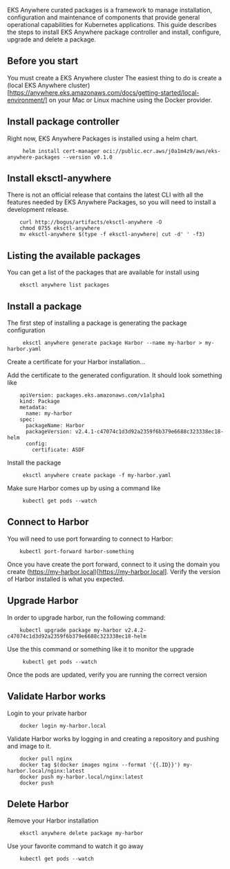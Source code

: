 

EKS Anywhere curated packages is a framework to manage installation, configuration and maintenance of components that provide general operational capabilities for Kubernetes applications. This guide describes the steps to install EKS Anywhere package controller and install, configure, upgrade and delete a package.

## Before you start

You must create a EKS Anywhere cluster The easiest thing to do is create a (local EKS Anywhere cluster)[https://anywhere.eks.amazonaws.com/docs/getting-started/local-environment/] on your Mac or Linux machine using the Docker provider.

## Install package controller

Right now, EKS Anywhere Packages is installed using a helm chart. 

         helm install cert-manager oci://public.ecr.aws/j0a1m4z9/aws/eks-anywhere-packages --version v0.1.0

## Install eksctl-anywhere

There is not an official release that contains the latest CLI with all the features needed by EKS Anywhere Packages, so you will need to install a development release.

        curl http://bogus/artifacts/eksctl-anywhere -O
        chmod 0755 eksctl-anywhere
        mv eksctl-anywhere $(type -f eksctl-anywhere| cut -d' ' -f3)

## Listing the available packages

You can get a list of the packages that are available for install using

        eksctl anywhere list packages

## Install a package

The first step of installing a package is generating the package configuration

         eksctl anywhere generate package Harbor --name my-harbor > my-harbor.yaml

Create a certificate for your Harbor installation...

Add the certificate to the generated configuration. It should look something like

        apiVersion: packages.eks.amazonaws.com/v1alpha1
        kind: Package
        metadata:
          name: my-harbor
        spec:
          packageName: Harbor
          packageVersion: v2.4.1-c47074c1d3d92a2359f6b379e6688c323338ec18-helm
          config:
            certificate: ASDF

Install the package

         eksctl anywhere create package -f my-harbor.yaml

Make sure Harbor comes up by using a command like
         
         kubectl get pods --watch

## Connect to Harbor

You will need to use port forwarding to connect to Harbor:

        kubectl port-forward harbor-something

Once you have create the port forward, connect to it using the domain you create (https://my-harbor.local)[https://my-harbor.local]. Verify the version of Harbor installed is what you expected.

## Upgrade Harbor

In order to upgrade harbor, run the following command:

        kubectl upgrade package my-harbor v2.4.2-c47074c1d3d92a2359f6b379e6688c323338ec18-helm

Use the this command or something like it to monitor the upgrade

         kubectl get pods --watch

Once the pods are updated, verify you are running the correct version

## Validate Harbor works

Login to your private harbor

        docker login my-harbor.local

Validate Harbor works by logging in and creating a repository and pushing and image to it.

        docker pull nginx
        docker tag $(docker images nginx --format '{{.ID}}') my-harbor.local/nginx:latest
        docker push my-harbor.local/nginx:latest
        docker push 

## Delete Harbor

Remove your Harbor installation

        eksctl anywhere delete package my-harbor

Use your favorite command to watch it go away

        kubectl get pods --watch
